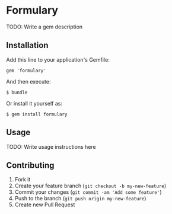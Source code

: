 # Formulary

TODO: Write a gem description

## Installation

Add this line to your application's Gemfile:

    gem 'formulary'

And then execute:

    $ bundle

Or install it yourself as:

    $ gem install formulary

## Usage

TODO: Write usage instructions here

## Contributing

1. Fork it
2. Create your feature branch (`git checkout -b my-new-feature`)
3. Commit your changes (`git commit -am 'Add some feature'`)
4. Push to the branch (`git push origin my-new-feature`)
5. Create new Pull Request
